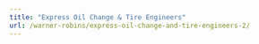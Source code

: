 ```yaml
---
title: "Express Oil Change & Tire Engineers"
url: /warner-robins/express-oil-change-and-tire-engineers-2/
---
```

